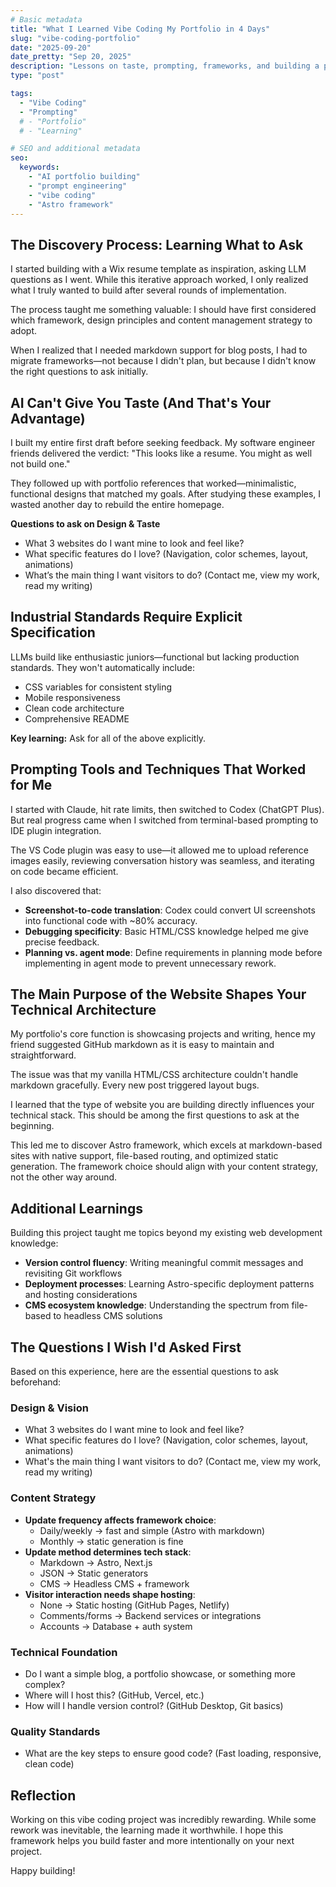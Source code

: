 ```yaml
---
# Basic metadata
title: "What I Learned Vibe Coding My Portfolio in 4 Days"
slug: "vibe-coding-portfolio"
date: "2025-09-20"
date_pretty: "Sep 20, 2025"
description: "Lessons on taste, prompting, frameworks, and building a portfolio website with Codex"
type: "post"

tags:
  - "Vibe Coding"
  - "Prompting"
  # - "Portfolio"
  # - "Learning"

# SEO and additional metadata
seo:
  keywords:
    - "AI portfolio building"
    - "prompt engineering"
    - "vibe coding"
    - "Astro framework"
---
```


## The Discovery Process: Learning What to Ask

I started building with a Wix resume template as inspiration, asking LLM questions as I went. While this iterative approach worked, I only realized what I truly wanted to build after several rounds of implementation.

The process taught me something valuable: I should have first considered which framework, design principles and content management strategy to adopt.

When I realized that I needed markdown support for blog posts, I had to migrate frameworks—not because I didn't plan, but because I didn't know the right questions to ask initially.

## AI Can't Give You Taste (And That's Your Advantage)

I built my entire first draft before seeking feedback. My software engineer friends delivered the verdict: "This looks like a resume. You might as well not build one."

They followed up with portfolio references that worked—minimalistic, functional designs that matched my goals. After studying these examples, I wasted another day to rebuild the entire homepage.

**Questions to ask on Design & Taste**

- What 3 websites do I want mine to look and feel like?
- What specific features do I love? (Navigation, color schemes, layout, animations)
- What’s the main thing I want visitors to do? (Contact me, view my work, read my writing)

## Industrial Standards Require Explicit Specification

LLMs build like enthusiastic juniors—functional but lacking production standards. They won't automatically include:

- CSS variables for consistent styling
- Mobile responsiveness
- Clean code architecture
- Comprehensive README

**Key learning:** Ask for all of the above explicitly.

## Prompting Tools and Techniques That Worked for Me

I started with Claude, hit rate limits, then switched to Codex (ChatGPT Plus). But real progress came when I switched from terminal-based prompting to IDE plugin integration.

The VS Code plugin was easy to use—it allowed me to upload reference images easily, reviewing conversation history was seamless, and iterating on code became efficient.

I also discovered that:

- **Screenshot-to-code translation**: Codex could convert UI screenshots into functional code with ~80% accuracy.
- **Debugging specificity**: Basic HTML/CSS knowledge helped me give precise feedback.
- **Planning vs. agent mode**: Define requirements in planning mode before implementing in agent mode to prevent unnecessary rework.

## The Main Purpose of the Website Shapes Your Technical Architecture

My portfolio's core function is showcasing projects and writing, hence my friend suggested GitHub markdown as it is easy to maintain and straightforward.

The issue was that my vanilla HTML/CSS architecture couldn't handle markdown gracefully. Every new post triggered layout bugs.

I learned that the type of website you are building directly influences your technical stack. This should be among the first questions to ask at the beginning.

This led me to discover Astro framework, which excels at markdown-based sites with native support, file-based routing, and optimized static generation. The framework choice should align with your content strategy, not the other way around.

## Additional Learnings

Building this project taught me topics beyond my existing web development knowledge:

- **Version control fluency**: Writing meaningful commit messages and revisiting Git workflows
- **Deployment processes**: Learning Astro-specific deployment patterns and hosting considerations
- **CMS ecosystem knowledge**: Understanding the spectrum from file-based to headless CMS solutions

## The Questions I Wish I'd Asked First

Based on this experience, here are the essential questions to ask beforehand:

### Design & Vision

- What 3 websites do I want mine to look and feel like?
- What specific features do I love? (Navigation, color schemes, layout, animations)
- What's the main thing I want visitors to do? (Contact me, view my work, read my writing)

### Content Strategy

- **Update frequency affects framework choice**:
  - Daily/weekly → fast and simple (Astro with markdown)
  - Monthly → static generation is fine
- **Update method determines tech stack**:
  - Markdown → Astro, Next.js
  - JSON → Static generators
  - CMS → Headless CMS + framework
- **Visitor interaction needs shape hosting**:
  - None → Static hosting (GitHub Pages, Netlify)
  - Comments/forms → Backend services or integrations
  - Accounts → Database + auth system

### Technical Foundation

- Do I want a simple blog, a portfolio showcase, or something more complex?
- Where will I host this? (GitHub, Vercel, etc.)
- How will I handle version control? (GitHub Desktop, Git basics)

### Quality Standards

- What are the key steps to ensure good code? (Fast loading, responsive, clean code)

## Reflection

Working on this vibe coding project was incredibly rewarding. While some rework was inevitable, the learning made it worthwhile. I hope this framework helps you build faster and more intentionally on your next project.

Happy building!
